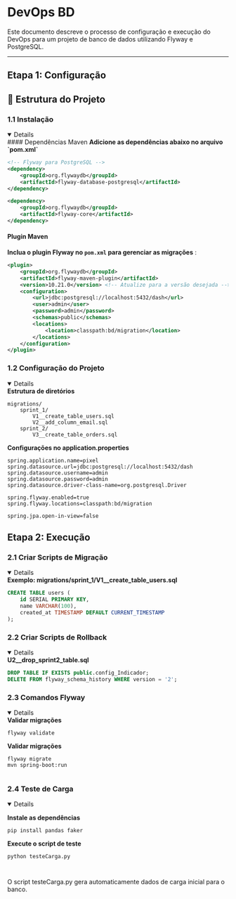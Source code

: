 #  DevOps BD 

Este documento descreve o processo de configuração e execução do DevOps para um projeto de banco de dados utilizando Flyway e PostgreSQL.  

---

## **Etapa 1: Configuração**

## 📁 Estrutura do Projeto
### **1.1 Instalação**

<details open>
#### Dependências Maven
<b>Adicione as dependências abaixo no arquivo `pom.xml` </b> 

```xml
<!-- Flyway para PostgreSQL -->
<dependency>
    <groupId>org.flywaydb</groupId>
    <artifactId>flyway-database-postgresql</artifactId>
</dependency>

<dependency>
    <groupId>org.flywaydb</groupId>
    <artifactId>flyway-core</artifactId>
</dependency>
```

#### Plugin Maven
<b> Inclua o plugin Flyway no `pom.xml` para gerenciar as migrações</b> 
:
```xml
<plugin>
    <groupId>org.flywaydb</groupId>
    <artifactId>flyway-maven-plugin</artifactId>
    <version>10.21.0</version> <!-- Atualize para a versão desejada -->
    <configuration>
        <url>jdbc:postgresql://localhost:5432/dash</url>
        <user>admin</user>
        <password>admin</password>
        <schemas>public</schemas>
        <locations>
            <location>classpath:bd/migration</location>
        </locations>
    </configuration>
</plugin>
```
</details>

### **1.2 Configuração do Projeto**

<details open>
<b> Estrutura de diretórios </b> 

```plaintext
migrations/
    sprint_1/
        V1__create_table_users.sql
        V2__add_column_email.sql
    sprint_2/
        V3__create_table_orders.sql

```
<b> Configurações no application.properties </b> 

```plaintext
spring.application.name=pixel
spring.datasource.url=jdbc:postgresql://localhost:5432/dash
spring.datasource.username=admin
spring.datasource.password=admin
spring.datasource.driver-class-name=org.postgresql.Driver

spring.flyway.enabled=true
spring.flyway.locations=classpath:bd/migration

spring.jpa.open-in-view=false

```

</details>


## **Etapa 2: Execução**

### **2.1  Criar Scripts de Migração**

<details open>
<b> Exemplo: migrations/sprint_1/V1__create_table_users.sql</b> 

```sql
CREATE TABLE users (
    id SERIAL PRIMARY KEY,
    name VARCHAR(100),
    created_at TIMESTAMP DEFAULT CURRENT_TIMESTAMP
);

```
</details>


### **2.2  Criar Scripts de Rollback**
<details open>
<b> U2__drop_sprint2_table.sql</b> 

```sql
DROP TABLE IF EXISTS public.config_Indicador;
DELETE FROM flyway_schema_history WHERE version = '2';


```

</details>

### **2.3  Comandos Flyway**
<details open>
<b>Validar migrações</b> 

```plaintext
flyway validate

```
<b>Validar migrações</b> 

```plaintext
flyway migrate
mvn spring-boot:run


```

</details>

### **2.4  Teste de Carga**

<details open>

<b>Instale as dependências</b> 

```plaintext
pip install pandas faker

```
<b>Execute o script de teste</b> 

```plaintext
python testeCarga.py



```
O script testeCarga.py gera automaticamente dados de carga inicial para o banco.

</details>






